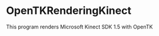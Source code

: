 OpenTKRenderingKinect
=====================

This program renders Microsoft Kinect SDK 1.5 with OpenTK 